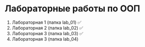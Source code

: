 # Лабораторные работы по ООП

1. Лабораторная 1 (папка lab_01) :white_check_mark:
2. Лабораторная 2 (папка lab_02) :white_check_mark:
3. Лабораторная 3 (папка lab_03) :white_check_mark: 
4. Лабораторная 3 (папка lab_04)

